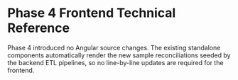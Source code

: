 # Phase 4 Frontend Technical Reference

Phase 4 introduced no Angular source changes. The existing standalone components automatically render the new sample reconciliations seeded by the backend ETL pipelines, so no line-by-line updates are required for the frontend.
